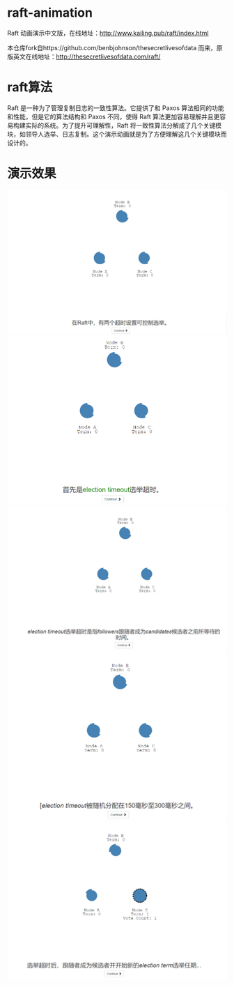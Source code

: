 # raft-animation
Raft 动画演示中文版，在线地址：http://www.kailing.pub/raft/index.html

本仓库fork自https://github.com/benbjohnson/thesecretlivesofdata 而来，原版英文在线地址：http://thesecretlivesofdata.com/raft/

# raft算法
Raft 是一种为了管理复制日志的一致性算法。它提供了和 Paxos 算法相同的功能和性能，但是它的算法结构和 Paxos 不同，使得 Raft 算法更加容易理解并且更容易构建实际的系统。为了提升可理解性，Raft 将一致性算法分解成了几个关键模块，如领导人选举、日志复制。这个演示动画就是为了方便理解这几个关键模块而设计的。

# 演示效果

![输入图片说明](./img/QQ截图20190925103038.png "屏幕截图.png")
![输入图片说明](./img/QQ截图20190925103127.png "屏幕截图.png")
![输入图片说明](./img/QQ截图20190925103139.png "屏幕截图.png")
![输入图片说明](./img/QQ截图20190925103154.png "屏幕截图.png")
![输入图片说明](./img/QQ截图20190925103210.png "屏幕截图.png")


